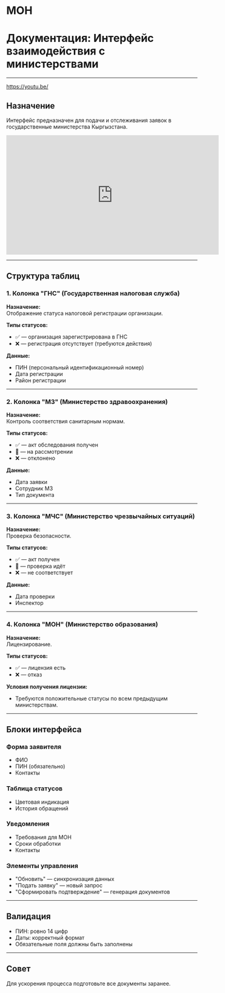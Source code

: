 # МОН
# Документация: Интерфейс взаимодействия с министерствами

---
https://youtu.be/
## Назначение

Интерфейс предназначен для подачи и отслеживания заявок в государственные министерства Кыргызстана.

<iframe 
  width="560" 
  height="315" 
  src="https://www.youtube.com/embed/v1jnCMkEmYA?si=VCfRvX7vMn2SPihN" 
  title="YouTube video player" 
  frameborder="0" 
  allow="accelerometer; autoplay; clipboard-write; encrypted-media; gyroscope; picture-in-picture; web-share" 
  allowfullscreen>
</iframe>

---

## Структура таблиц

### 1. Колонка "ГНС" (Государственная налоговая служба)

**Назначение:**  
Отображение статуса налоговой регистрации организации.

**Типы статусов:**

- ✅ — организация зарегистрирована в ГНС
- ❌ — регистрация отсутствует (требуются действия)

**Данные:**

- ПИН (персональный идентификационный номер)
- Дата регистрации
- Район регистрации

---

### 2. Колонка "МЗ" (Министерство здравоохранения)

**Назначение:**  
Контроль соответствия санитарным нормам.

**Типы статусов:**

- ✅ — акт обследования получен
- 🔄 — на рассмотрении
- ❌ — отклонено

**Данные:**

- Дата заявки
- Сотрудник МЗ
- Тип документа

---

### 3. Колонка "МЧС" (Министерство чрезвычайных ситуаций)

**Назначение:**  
Проверка безопасности.

**Типы статусов:**

- ✅ — акт получен
- 🔄 — проверка идёт
- ❌ — не соответствует

**Данные:**

- Дата проверки
- Инспектор

---

### 4. Колонка "МОН" (Министерство образования)

**Назначение:**  
Лицензирование.

**Типы статусов:**

- ✅ — лицензия есть
- ❌ — отказ

**Условия получения лицензии:**

- Требуются положительные статусы по всем предыдущим министерствам.

---

## Блоки интерфейса

### Форма заявителя

- ФИО
- ПИН (обязательно)
- Контакты

### Таблица статусов

- Цветовая индикация
- История обращений

### Уведомления

- Требования для МОН
- Сроки обработки
- Контакты

### Элементы управления

- "Обновить" — синхронизация данных
- "Подать заявку" — новый запрос
- "Сформировать подтверждение" — генерация документов

---

## Валидация

- ПИН: ровно 14 цифр
- Даты: корректный формат
- Обязательные поля должны быть заполнены

---

## Совет

Для ускорения процесса подготовьте все документы заранее.
